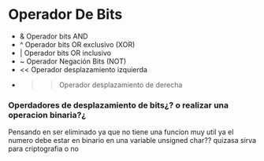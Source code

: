 # Operador De Bits

* & Operador bits AND
* ^	Operador bits OR exclusivo (XOR)
* | Operador bits OR inclusivo
* ~	Operador Negación Bits (NOT)
* << Operador desplazamiento izquierda
* >> Operador desplazamiento de derecha

### Operdadores de desplazamiento de bits¿? o realizar una operacion binaria?¿
Pensando en ser eliminado ya que no tiene una funcion muy util ya el numero debe estar en binario en una variable unsigned char?? quizasa sirva para criptografia o no 
